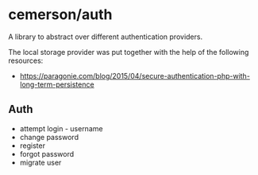 # cemerson/auth

A library to abstract over different authentication providers.

The local storage provider was put together with the help of the following resources:

* https://paragonie.com/blog/2015/04/secure-authentication-php-with-long-term-persistence

## Auth

- attempt login - username
- change password
- register
- forgot password
- migrate user
